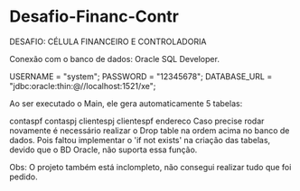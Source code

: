 # Desafio-Financ-Contr
DESAFIO: CÉLULA FINANCEIRO E CONTROLADORIA

Conexão com o banco de dados: Oracle SQL Developer.

USERNAME = "system"; PASSWORD = "12345678"; DATABASE_URL = "jdbc:oracle:thin:@//localhost:1521/xe";

Ao ser executado o Main, ele gera automaticamente 5 tabelas:

contaspf
contaspj
clientespj
clientespf
endereco
Caso precise rodar novamente é necessário realizar o Drop table na ordem acima no banco de dados. Pois faltou implementar o 'if not exists' na criação das tabelas, devido que o BD Oracle, não suporta essa função.

Obs: O projeto também está inclompleto, não consegui realizar tudo que foi pedido.
